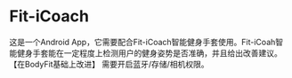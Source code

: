# Fit-iCoach
这是一个Android App，它需要配合Fit-iCoach智能健身手套使用。Fit-iCoah智能健身手套能在一定程度上检测用户的健身姿势是否准确，并且给出改善建议。【在BodyFit基础上改进】
需要开启蓝牙/存储/相机权限。
